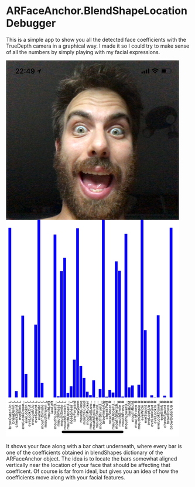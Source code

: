 #  ARFaceAnchor.BlendShapeLocation Debugger

This is a simple app to show you all the detected face coefficients with the TrueDepth camera in a graphical way. I made it so I could try to make sense of all the numbers by simply playing with my facial expressions.

![screenshot](https://raw.githubusercontent.com/arielscarpinelli/face-debugger/master/screenshot.jpg "Screenshot")

It shows your face along with a bar chart underneath, where every bar is one of the coefficients obtained in blendShapes dictionary of the ARFaceAnchor object. The idea is to locate the bars somewhat aligned vertically near the location of your face that should be affecting that coefficent. Of course is far from ideal, but gives you an idea of how the coefficients move along with your facial features.



